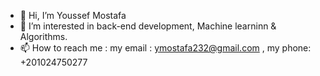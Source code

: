 - 👋 Hi, I’m Youssef Mostafa
- 👀 I’m interested in back-end development, Machine learninn & Algorithms.
- 📫 How to reach me : my email : ymostafa232@gmail.com 
                     , my phone: +201024750277 

<!---
youssef232/youssef232 is a ✨ special ✨ repository because its `README.md` (this file) appears on your GitHub profile.
You can click the Preview link to take a look at your changes.
--->
